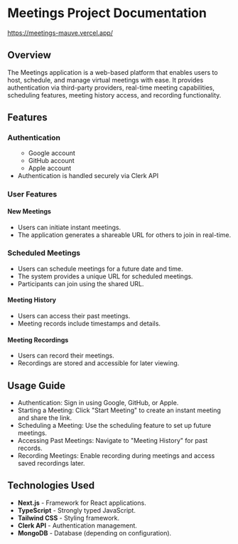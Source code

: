 <h1> Meetings Project Documentation </h1>

https://meetings-mauve.vercel.app/

<h2> Overview </h2>

<p> The Meetings application is a web-based platform that enables users to host, schedule, and manage virtual meetings with ease. It provides authentication via third-party providers, real-time meeting capabilities, scheduling features, meeting history access, and recording functionality.</p>

<h2> Features </h2>
<h3> Authentication </h3>
<ul>
<ul>
<li>Google account</li>
<li>GitHub account</li>
<li>Apple account</li>
</ul>
<li>Authentication is handled securely via Clerk API</li>
</ul>
<h3> User Features</h3>
<h4>New Meetings</h4>
<ul><li>Users can initiate instant meetings.</li>
<li>
The application generates a shareable URL for others to join in real-time.</li>
</ul>

<h3>Scheduled Meetings</h4>
<ul>
<li>Users can schedule meetings for a future date and time.</li>

<li>The system provides a unique URL for scheduled meetings.</li>

<li>Participants can join using the shared URL.</li>
</ul>
<h4>Meeting History</h4>
<ul>
<li>Users can access their past meetings.</li>

<li>Meeting records include timestamps and details.</li>
</ul>
<h4>Meeting Recordings</h4>
<ul>
<li> Users can record their meetings.</li>

<li> Recordings are stored and accessible for later viewing.</li>
</ul>

<h2>Usage Guide</h2>
<ul>
<li>Authentication: Sign in using Google, GitHub, or Apple.</li>

<li>Starting a Meeting: Click "Start Meeting" to create an instant meeting and share the link.</li>

<li>Scheduling a Meeting: Use the scheduling feature to set up future meetings.</li>

<li>Accessing Past Meetings: Navigate to "Meeting History" for past records.</li>

<li>Recording Meetings: Enable recording during meetings and access saved recordings later.</li>
</ul>

<h2>Technologies Used </h2>
<ul>
<li><b>Next.js</b> - Framework for React applications.</li>

<li><b>TypeScript</b> - Strongly typed JavaScript.</li>

<li><b>Tailwind CSS</b> - Styling framework.</li>

<li><b>Clerk API</b> - Authentication management.</li>

<li><b>MongoDB</b>  - Database (depending on configuration).</li>

</ul>
